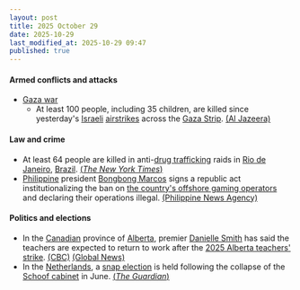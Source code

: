 ```yaml
---
layout: post
title: 2025 October 29
date: 2025-10-29
last_modified_at: 2025-10-29 09:47
published: true
---
```



#### Armed conflicts and attacks

* [Gaza war](https://en.wikipedia.org/wiki/Gaza_war "Gaza war")
  * At least 100 people, including 35 children, are killed since yesterday's [Israeli](https://en.wikipedia.org/wiki/Israel "Israel") [airstrikes](https://en.wikipedia.org/wiki/Airstrike "Airstrike") across the [Gaza Strip](https://en.wikipedia.org/wiki/Gaza_Strip "Gaza Strip"). [(Al Jazeera)](https://www.aljazeera.com/news/liveblog/2025/10/29/live-israel-kills-63-in-gaza-trump-insists-nothing-will-jeopardise-truce?update=4068284)

#### Law and crime

* At least 64 people are killed in anti-[drug trafficking](https://en.wikipedia.org/wiki/Drug_trafficking "Drug trafficking") raids in [Rio de Janeiro](https://en.wikipedia.org/wiki/Rio_de_Janeiro "Rio de Janeiro"), [Brazil](https://en.wikipedia.org/wiki/Brazil "Brazil"). [(*The New York Times*)](https://www.nytimes.com/2025/10/28/world/brazil-rio-de-janeiro-police-drug-raids-deaths.html)
* [Philippine](https://en.wikipedia.org/wiki/Philippines "Philippines") president [Bongbong Marcos](https://en.wikipedia.org/wiki/Bongbong_Marcos "Bongbong Marcos") signs a republic act institutionalizing the ban on [the country's offshore gaming operators](https://en.wikipedia.org/wiki/Philippine_offshore_gaming_operator "Philippine offshore gaming operator") and declaring their operations illegal. [(Philippine News Agency)](https://www.pna.gov.ph/articles/1262062)

#### Politics and elections

* In the [Canadian](https://en.wikipedia.org/wiki/Canada "Canada") province of [Alberta](https://en.wikipedia.org/wiki/Alberta "Alberta"), premier [Danielle Smith](https://en.wikipedia.org/wiki/Danielle_Smith "Danielle Smith") has said the teachers are expected to return to work after the [2025 Alberta teachers' strike](https://en.wikipedia.org/wiki/2025_Alberta_teachers%27_strike "2025 Alberta teachers' strike"). [(CBC)](https://www.cbc.ca/news/canada/edmonton/alberta-teachers-back-to-work-bill-9.6955558) [(Global News)](https://globalnews.ca/news/11497842/alberta-passes-bill-end-teacher-strike/)
* In the [Netherlands](https://en.wikipedia.org/wiki/Netherlands "Netherlands"), a [snap election](https://en.wikipedia.org/wiki/2025_Dutch_general_election "2025 Dutch general election") is held following the collapse of the [Schoof cabinet](https://en.wikipedia.org/wiki/Schoof_cabinet "Schoof cabinet") in June. [(*The Guardian*)](https://www.theguardian.com/world/2025/oct/28/netherlands-polls-geert-wilders-faces-political-isolation)
